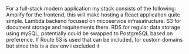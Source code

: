For a full-stack modern application my stack consists of the following:
Amplify for the frontend, this will make hosting a React application quite simple.
Lambda backend focused on micoservice infrasatructure.
S3 for document storage and requirements there.
RDS for regular data storage using mySQL, potentially could be swapped to PostgreSQL based on preference.
If Route 53 is used that can be included, for custom domains but since this is a dev env i excluded it
